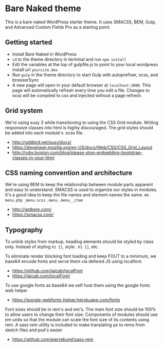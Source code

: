 # Bare Naked theme
This is a bare naked WordPress starter theme. It uses SMACSS, BEM, Gulp, and Advanced Custom Fields Pro as a starting point.


## Getting started
- Install Bare Naked in WordPress
- `cd` to the theme directory in terminal and run `npm install`
- Edit the variables at the top of gulpfile.js to point to your local wordpress install url `yoursite.dev`
- Run `gulp` in the theme directory to start Gulp with autoprefixer, scss, and browserSync
- A new page will open in your default browser at `localhost:3000`. This page will automatically refresh every time you edit a file. Changes to scss will be compiled to css and injected without a page refresh.


## Grid system
We're using susy 3 while transitioning to using the CSS Grid module. Writing responsive classes into html is highly discouraged. The grid styles should be added into each module's .scss file.
- http://oddbird.net/susy/docs/
- https://developer.mozilla.org/en-US/docs/Web/CSS/CSS_Grid_Layout
- http://ruby.bvision.com/blog/please-stop-embedding-bootstrap-classes-in-your-html


## CSS naming convention and architecture
We're using BEM to keep the relationship between module parts apparent and easy to understand. SMACSS is used to organize our styles in modules. It's a good idea to keep the file names and element names the same. ex `menu.php` `_menu.scss` `.menu` `.menu__item`
- http://getbem.com/
- https://smacss.com/

## Typography
To unlink styles from markup, heading elements should be styled by class only. Instead of styling `h1 {}`, style `.h1 {}`, etc.

To eliminate render blocking font loading and keep FOUT to a minimum, we base64 encode fonts and serve them via defered JS using localfont.
- https://github.com/jaicab/localFont
- https://jaicab.com/localFont/

To use google fonts as base64 we self host them using the google fonts web helper
- https://google-webfonts-helper.herokuapp.com/fonts

Font sizes should be in rem's and em's. The main font size should be 100% to allow users to change their font size. Components of modules should use em units so that the module can scale the font size of its contents using rem. A sass rem utility is included to make translating px to rems from sketch files and psd's easier
- https://github.com/pierreburel/sass-rem
